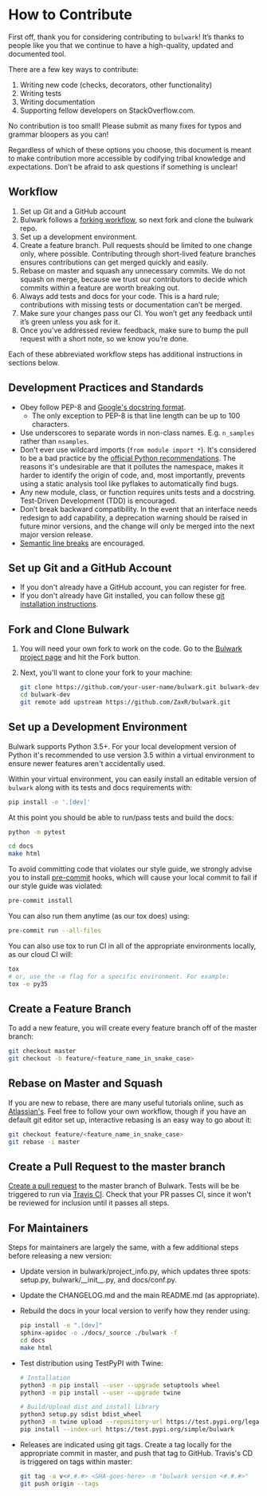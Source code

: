 # How to Contribute

First off, thank you for considering contributing to `bulwark`!
It’s thanks to people like you that we continue to have a high-quality, updated and documented tool.

There are a few key ways to contribute:

1. Writing new code (checks, decorators, other functionality)
2. Writing tests
3. Writing documentation
4. Supporting fellow developers on StackOverflow.com.

No contribution is too small!
Please submit as many fixes for typos and grammar bloopers as you can!

Regardless of which of these options you choose,
this document is meant to make contribution more accessible by codifying tribal knowledge and expectations.
Don’t be afraid to ask questions if something is unclear!

## Workflow

1. Set up Git and a GitHub account
2. Bulwark follows a [forking workflow](https://www.atlassian.com/git/tutorials/comparing-workflows/forking-workflow), so next fork and clone the bulwark repo.
3. Set up a development environment.
4. Create a feature branch.
   Pull requests should be limited to one change only, where possible.
   Contributing through short-lived feature branches ensures contributions can get merged quickly and easily.
5. Rebase on master and squash any unnecessary commits.
   We do not squash on merge, because we trust our contributors to decide which commits within a feature are worth breaking out.
6. Always add tests and docs for your code.
   This is a hard rule; contributions with missing tests or documentation can’t be merged.
7. Make sure your changes pass our CI.
   You won’t get any feedback until it’s green unless you ask for it.
8. Once you’ve addressed review feedback, make sure to bump the pull request with a short note, so we know you’re done.

Each of these abbreviated workflow steps has additional instructions in sections below.


## Development Practices and Standards

- Obey follow PEP-8 and [Google's docstring format](https://sphinxcontrib-napoleon.readthedocs.io/en/latest/example_google.html).
  - The only exception to PEP-8 is that line length can be up to 100 characters.
- Use underscores to separate words in non-class names.
  E.g. `n_samples` rather than `nsamples`.
- Don't ever use wildcard imports (`from module import *`).
  It's considered to be a bad practice by the [official Python recommendations](https://docs.python.org/3/tutorial/modules.html#importing-from-a-package).
  The reasons it's undesirable are that it
  pollutes the namespace,
  makes it harder to identify the origin of code,
  and, most importantly, prevents using a static analysis tool like pyflakes to automatically find bugs.
- Any new module, class, or function requires units tests and a docstring.
  Test-Driven Development (TDD) is encouraged.
- Don’t break backward compatibility.
  In the event that an interface needs redesign to add capability,
  a deprecation warning should be raised in future minor versions,
  and the change will only be merged into the next major version release.
- [Semantic line breaks](https://sembr.org/) are encouraged.


## Set up Git and a GitHub Account

- If you don't already have a GitHub account, you can register for free.
- If you don't already have Git installed,
  you can follow these [git installation instructions](https://help.github.com/en/articles/set-up-git).


## Fork and Clone Bulwark

1. You will need your own fork to work on the code. Go to the [Bulwark
   project page](https://github.com/ZaxR/bulwark) and hit the Fork
    button.
2. Next, you'll want to clone your fork to your machine:

    ```bash
    git clone https://github.com/your-user-name/bulwark.git bulwark-dev
    cd bulwark-dev
    git remote add upstream https://github.com/ZaxR/bulwark.git
    ```

## Set up a Development Environment

Bulwark supports Python 3.5+.
For your local development version of Python it's recommended to use version 3.5
within a virtual environment to ensure newer features aren't accidentally used.

Within your virtual environment,
you can easily install an editable version of `bulwark`
along with its tests and docs requirements with:

```bash
pip install -e '.[dev]'
```

At this point you should be able to run/pass tests and build the docs:

```bash
python -m pytest

cd docs
make html
```

To avoid committing code that violates our style guide,
we strongly advise you to install [pre-commit](https://pre-commit.com/) hooks,
which will cause your local commit to fail if our style guide was violated:

```bash
pre-commit install
```

You can also run them anytime (as our tox does) using:

```bash
pre-commit run --all-files
```

You can also use tox to run CI in all of the appropriate environments locally, as our cloud CI will:

```bash
tox
# or, use the -e flag for a specific environment. For example:
tox -e py35
```

## Create a Feature Branch

To add a new feature, you will create every feature branch off of the master branch:

```bash
git checkout master
git checkout -b feature/<feature_name_in_snake_case>
```

## Rebase on Master and Squash

If you are new to rebase, there are many useful tutorials online,
such as [Atlassian's](https://www.atlassian.com/git/tutorials/rewriting-history/git-rebase).
Feel free to follow your own workflow,
though if you have an default git editor set up,
interactive rebasing is an easy way to go about it:

```bash
git checkout feature/<feature_name_in_snake_case>
git rebase -i master
```

## Create a Pull Request to the master branch

[Create a pull request](https://help.github.com/en/articles/creating-a-pull-request-from-a-fork)
to the master branch of Bulwark.
Tests will be be triggered to run via [Travis CI](https://travis-ci.com/ZaxR/bulwark).
Check that your PR passes CI,
since it won't be reviewed for inclusion until it passes all steps.

## For Maintainers

Steps for maintainers are largely the same,
with a few additional steps before releasing a new version:

- Update version in bulwark/project\_info.py,
  which updates three spots: setup.py, bulwark/\_\_init\_\_.py, and docs/conf.py.
- Update the CHANGELOG.md and the main README.md (as appropriate).
- Rebuild the docs in your local version to verify how they render using:

    ```bash
    pip install -e ".[dev]"
    sphinx-apidoc -o ./docs/_source ./bulwark -f
    cd docs
    make html
    ```

- Test distribution using TestPyPI with Twine:

    ```bash
    # Installation
    python3 -m pip install --user --upgrade setuptools wheel
    python3 -m pip install --user --upgrade twine

    # Build/Upload dist and install library
    python3 setup.py sdist bdist_wheel
    python3 -m twine upload --repository-url https://test.pypi.org/legacy/ dist/*
    pip install --index-url https://test.pypi.org/simple/bulwark
    ```

- Releases are indicated using git tags.
  Create a tag locally for the appropriate commit in master, and push that tag to GitHub.
  Travis's CD is triggered on tags within master:

    ```bash
    git tag -a v<#.#.#> <SHA-goes-here> -m "bulwark version <#.#.#>"
    git push origin --tags
    ```
